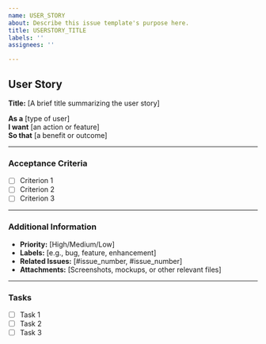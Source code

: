 ```yaml
---
name: USER_STORY
about: Describe this issue template's purpose here.
title: USERSTORY_TITLE
labels: ''
assignees: ''

---
```


## User Story

**Title:** [A brief title summarizing the user story]

**As a** [type of user]  
**I want** [an action or feature]  
**So that** [a benefit or outcome]

---

### Acceptance Criteria
- [ ] Criterion 1
- [ ] Criterion 2
- [ ] Criterion 3

---

### Additional Information
- **Priority:** [High/Medium/Low]
- **Labels:** [e.g., bug, feature, enhancement]
- **Related Issues:** [#issue_number, #issue_number]
- **Attachments:** [Screenshots, mockups, or other relevant files]

---

### Tasks
- [ ] Task 1
- [ ] Task 2
- [ ] Task 3
